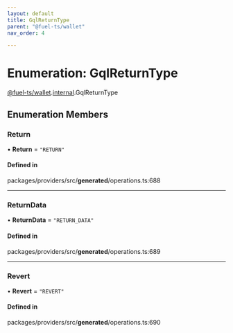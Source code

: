```yaml
---
layout: default
title: GqlReturnType
parent: "@fuel-ts/wallet"
nav_order: 4

---
```


# Enumeration: GqlReturnType

[@fuel-ts/wallet](../index.md).[internal](../namespaces/internal.md).GqlReturnType

## Enumeration Members

### Return

• **Return** = ``"RETURN"``

#### Defined in

packages/providers/src/__generated__/operations.ts:688

___

### ReturnData

• **ReturnData** = ``"RETURN_DATA"``

#### Defined in

packages/providers/src/__generated__/operations.ts:689

___

### Revert

• **Revert** = ``"REVERT"``

#### Defined in

packages/providers/src/__generated__/operations.ts:690
